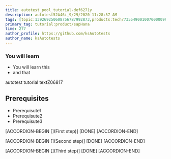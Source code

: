 ```yaml
---
title: autotest_pool_tutorial-def6271y
description: autotest52A46i_9/29/2020 11:28:57 AM
tags: [topic:139269250608756787992873,products:tech/73554900100700000996,tutorial:experience/advanced]
primary_tag: tutorial:product/sapHana
time: 277
author_profile: https://github.com/ksAutotests
author_name: ksAutotests
---
```

### You will learn
- You will learn this
- and that

autotest tutorial textZ06817

## Prerequisites
- Prerequisute1
- Prerequisute2
- Prerequisute3

[ACCORDION-BEGIN [](First step)]
[DONE]
[ACCORDION-END]

[ACCORDION-BEGIN [](Second step)]
[DONE]
[ACCORDION-END]

[ACCORDION-BEGIN [](Third step)]
[DONE]
[ACCORDION-END]

